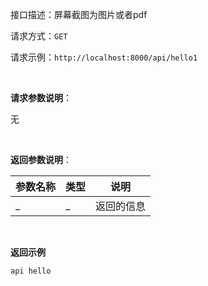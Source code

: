 接口描述：屏幕截图为图片或者pdf

请求方式：`GET`

请求示例：`http://localhost:8000/api/hello1`

<br/>

**请求参数说明**：

无

<br/>

**返回参数说明**：

| 参数名称  | 类型 | 说明 |
| -------- | -------- |-------- |
| _ | _ | 返回的信息 |

<br/>

**返回示例**
```js
api hello
```